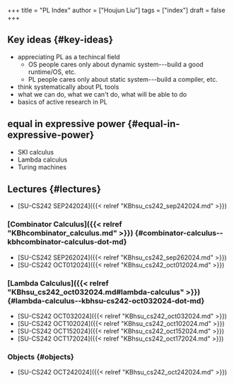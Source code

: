 +++
title = "PL Index"
author = ["Houjun Liu"]
tags = ["index"]
draft = false
+++

## Key ideas {#key-ideas}

-   appreciating PL as a techincal field
    -   OS people cares only about dynamic system---build a good runtime/OS, etc.
    -   PL people cares only about static system---build a compiler, etc.
-   think systematically about PL tools
-   what we can do, what we can't do, what will be able to do
-   basics of active research in PL


## equal in expressive power {#equal-in-expressive-power}

-   SKI calculus
-   Lambda calculus
-   Turing machines


## Lectures {#lectures}

-   [SU-CS242 SEP242024]({{< relref "KBhsu_cs242_sep242024.md" >}})


### [Combinator Calculus]({{< relref "KBhcombinator_calculus.md" >}}) {#combinator-calculus--kbhcombinator-calculus-dot-md}

-   [SU-CS242 SEP262024]({{< relref "KBhsu_cs242_sep262024.md" >}})
-   [SU-CS242 OCT012024]({{< relref "KBhsu_cs242_oct012024.md" >}})


### [Lambda Calculus]({{< relref "KBhsu_cs242_oct032024.md#lambda-calculus" >}}) {#lambda-calculus--kbhsu-cs242-oct032024-dot-md}

-   [SU-CS242 OCT032024]({{< relref "KBhsu_cs242_oct032024.md" >}})
-   [SU-CS242 OCT102024]({{< relref "KBhsu_cs242_oct102024.md" >}})
-   [SU-CS242 OCT152024]({{< relref "KBhsu_cs242_oct152024.md" >}})
-   [SU-CS242 OCT172024]({{< relref "KBhsu_cs242_oct172024.md" >}})


### Objects {#objects}

-   [SU-CS242 OCT242024]({{< relref "KBhsu_cs242_oct242024.md" >}})
